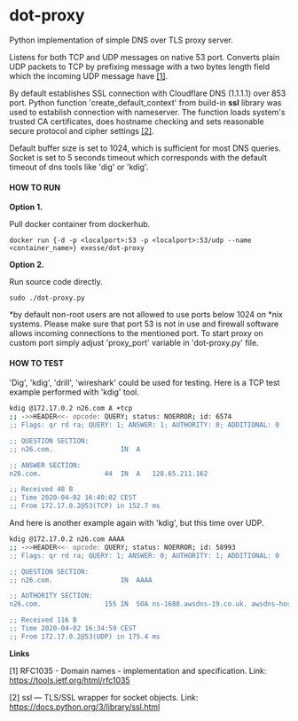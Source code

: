 # dot-proxy
Python implementation of simple DNS over TLS proxy server.

Listens for both TCP and UDP messages on native 53 port. Converts plain UDP packets to TCP by prefixing message with a 
two bytes length field which the incoming UDP message have [[1]](#1).

By default establishes SSL connection with Cloudflare DNS (1.1.1.1) over 853 port. Python function 
'create_default_context' from build-in **ssl** library was used to establish connection with nameserver. 
The function loads system's trusted CA certificates, does hostname checking and sets reasonable secure 
protocol and cipher settings [[2]](#2).

Default buffer size is set to 1024, which is sufficient for most DNS queries. Socket is set to 5 seconds timeout which 
corresponds with the default timeout of dns tools like 'dig' or 'kdig'. 

#### HOW TO RUN

**Option 1.**

Pull docker container from dockerhub.

`docker run {-d -p <localport>:53 -p <localport>:53/udp --name <container_name>} exesse/dot-proxy`

**Option 2.**

Run source code directly.

`sudo ./dot-proxy.py`

*by default non-root users are not allowed to use ports below 1024 on *nix systems. Please make sure that port 53 
is not in use and firewall software allows incoming connections to the mentioned port. To start proxy on custom 
port simply adjust 'proxy_port' variable in 'dot-proxy.py' file.   

#### HOW TO TEST

'Dig', 'kdig', 'drill', 'wireshark' could be used for testing. Here is a TCP test example performed with 'kdig' tool.

````bash
kdig @172.17.0.2 n26.com A +tcp
;; ->>HEADER<<- opcode: QUERY; status: NOERROR; id: 6574
;; Flags: qr rd ra; QUERY: 1; ANSWER: 1; AUTHORITY: 0; ADDITIONAL: 0

;; QUESTION SECTION:
;; n26.com.            		IN	A

;; ANSWER SECTION:
n26.com.            	44	IN	A	128.65.211.162

;; Received 48 B
;; Time 2020-04-02 16:40:02 CEST
;; From 172.17.0.2@53(TCP) in 152.7 ms
````

And here is another example again with 'kdig', but this time over UDP.  
```bash
kdig @172.17.0.2 n26.com AAAA
;; ->>HEADER<<- opcode: QUERY; status: NOERROR; id: 58993
;; Flags: qr rd ra; QUERY: 1; ANSWER: 0; AUTHORITY: 1; ADDITIONAL: 0

;; QUESTION SECTION:
;; n26.com.            		IN	AAAA

;; AUTHORITY SECTION:
n26.com.            	155	IN	SOA	ns-1688.awsdns-19.co.uk. awsdns-hostmaster.amazon.com. 1 7200 900 1209600 86400

;; Received 116 B
;; Time 2020-04-02 16:34:59 CEST
;; From 172.17.0.2@53(UDP) in 175.4 ms
````

**Links**

<a id="1">[1]</a> 
RFC1035 - Domain names - implementation and specification.
Link: 
https://tools.ietf.org/html/rfc1035

<a id="1">[2]</a>
ssl — TLS/SSL wrapper for socket objects. 
Link: 
https://docs.python.org/3/library/ssl.html
